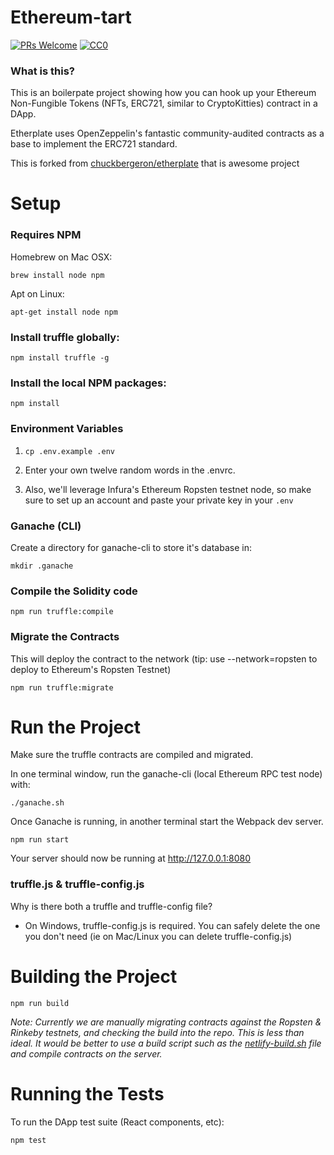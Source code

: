 # Ethereum-tart

[![PRs Welcome](https://img.shields.io/badge/PRs-welcome-brightgreen.svg)](http://makeapullrequest.com) [![CC0](https://img.shields.io/badge/license-CC0-green.svg)](https://creativecommons.org/publicdomain/zero/1.0/)

### What is this?

This is an boilerpate project showing how you can hook up your Ethereum Non-Fungible Tokens (NFTs, ERC721, similar to CryptoKitties) contract in a DApp.

Etherplate uses OpenZeppelin's fantastic community-audited contracts as a base to implement the ERC721 standard.

This is forked from [chuckbergeron/etherplate](https://github.com/chuckbergeron/etherplate) that is awesome project

# Setup

### Requires NPM

Homebrew on Mac OSX:

`brew install node npm`

Apt on Linux:

`apt-get install node npm`

### Install truffle globally:

`npm install truffle -g`

### Install the local NPM packages:

`npm install`

### Environment Variables

1. `cp .env.example .env`

2. Enter your own twelve random words in the .envrc.

3. Also, we'll leverage Infura's Ethereum Ropsten testnet node, so make sure to set up an account and paste your private key in your `.env`

### Ganache (CLI)

Create a directory for ganache-cli to store it's database in:

`mkdir .ganache`

### Compile the Solidity code

`npm run truffle:compile`

### Migrate the Contracts

This will deploy the contract to the network (tip: use --network=ropsten to deploy to Ethereum's Ropsten Testnet)

`npm run truffle:migrate`

# Run the Project

Make sure the truffle contracts are compiled and migrated.

In one terminal window, run the ganache-cli (local Ethereum RPC test node) with:

`./ganache.sh`

Once Ganache is running, in another terminal start the Webpack dev server.

`npm run start`

Your server should now be running at http://127.0.0.1:8080

### truffle.js & truffle-config.js

Why is there both a truffle and truffle-config file?

* On Windows, truffle-config.js is required. You can safely delete the one you don't need (ie on Mac/Linux you can delete truffle-config.js)

# Building the Project

`npm run build`

*Note: Currently we are manually migrating contracts against the Ropsten & Rinkeby testnets, and checking the build into the repo. This is less than ideal. It would be better to use a build script such as the [netlify-build.sh](https://github.com/chuckbergeron/etherplate/blob/master/netlify-build.sh) file and compile contracts on the server.*

# Running the Tests

To run the DApp test suite (React components, etc):

`npm test`
